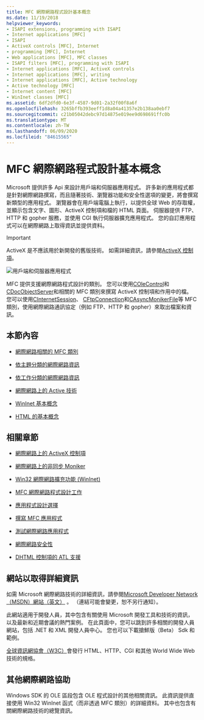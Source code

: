 ```yaml
---
title: MFC 網際網路程式設計基本概念
ms.date: 11/19/2018
helpviewer_keywords:
- ISAPI extensions, programming with ISAPI
- Internet applications [MFC]
- ISAPI
- ActiveX controls [MFC], Internet
- programming [MFC], Internet
- Web applications [MFC], MFC classes
- ISAPI filters [MFC], programming with ISAPI
- Internet applications [MFC], ActiveX controls
- Internet applications [MFC], writing
- Internet applications [MFC], Active technology
- Active technology [MFC]
- Internet content [MFC]
- WinInet classes [MFC]
ms.assetid: 6df2dfd0-6e3f-4587-9d01-2a32f00f8a6f
ms.openlocfilehash: 3265bffb393eeff1d8a04a41357e2b138aa0ebf7
ms.sourcegitcommit: c21b05042debc97d14875e019ee9d698691ffc0b
ms.translationtype: MT
ms.contentlocale: zh-TW
ms.lasthandoff: 06/09/2020
ms.locfileid: "84615565"
---
```

# <a name="mfc-internet-programming-basics"></a>MFC 網際網路程式設計基本概念

Microsoft 提供許多 Api 來設計用戶端和伺服器應用程式。 許多新的應用程式都是針對網際網路撰寫，而且隨著技術、瀏覽器功能和安全性選項的變更，將會撰寫新類型的應用程式。 瀏覽器會在用戶端電腦上執行，以提供全球 Web 的存取權，並顯示包含文字、圖形、ActiveX 控制項和檔的 HTML 頁面。 伺服器提供 FTP、HTTP 和 gopher 服務，並使用 CGI 執行伺服器擴充應用程式。 您的自訂應用程式可以在網際網路上取得資訊並提供資料。

>[!IMPORTANT]
> ActiveX 是不應該用於新開發的舊版技術。 如需詳細資訊，請參閱[ActiveX 控制項](activex-controls.md)。

![用戶端和伺服器應用程式](../mfc/media/vc38bq1.gif "用戶端和伺服器應用程式")

MFC 提供支援網際網路程式設計的類別。 您可以使用[COleControl](reference/colecontrol-class.md)和[CDocObjectServer](reference/cdocobjectserver-class.md)和相關的 MFC 類別來撰寫 ActiveX 控制項和作用中的檔。 您可以使用[CInternetSession](reference/cinternetsession-class.md)、 [CFtpConnection](reference/cftpconnection-class.md)和[CAsyncMonikerFile](reference/casyncmonikerfile-class.md)等 MFC 類別，使用網際網路通訊協定（例如 FTP、HTTP 和 gopher）來取出檔案和資訊。

## <a name="in-this-section"></a>本節內容

- [網際網路相關的 MFC 類別](internet-related-mfc-classes.md)

- [依主題分類的網際網路資訊](internet-information-by-topic.md)

- [依工作分類的網際網路資訊](internet-information-by-task.md)

- [網際網路上的 Active 技術](active-technology-on-the-internet.md)

- [WinInet 基本概念](wininet-basics.md)

- [HTML 的基本概念](html-basics.md)

## <a name="related-sections"></a>相關章節

- [網際網路上的 ActiveX 控制項](activex-controls-on-the-internet.md)

- [網際網路上的非同步 Moniker](asynchronous-monikers-on-the-internet.md)

- [Win32 網際網路擴充功能 (WinInet)](win32-internet-extensions-wininet.md)

- [MFC 網際網路程式設計工作](mfc-internet-programming-tasks.md)

- [應用程式設計選擇](application-design-choices.md)

- [撰寫 MFC 應用程式](writing-mfc-applications.md)

- [測試網際網路應用程式](testing-internet-applications.md)

- [網際網路安全性](internet-security-cpp.md)

- [DHTML 控制項的 ATL 支援](../atl/atl-support-for-dhtml-controls.md)

## <a name="web-sites-for-more-information"></a><a name="_core_web_sites_for_more_information"></a>網站以取得詳細資訊

如需 Microsoft 網際網路技術的詳細資訊，請參閱[Microsoft Developer Network （MSDN）網站（英文）](https://go.microsoft.com/fwlink/p/?linkid=56322) 。 （連結可能會變更，恕不另行通知）。

此網站適用于開發人員，其中包含有關使用 Microsoft 開發工具和技術的資訊，以及最新和近期會議的熱門案例。 在此頁面中，您可以跳到許多相關的開發人員網站，包括 .NET 和 XML 開發人員中心。 您也可以下載搶鮮版（Beta） Sdk 和範例。

[全球資訊網協會（W3C）](https://go.microsoft.com/fwlink/p/?linkid=37125)會發行 HTML、HTTP、CGI 和其他 World Wide Web 技術的規格。

## <a name="more-internet-help"></a><a name="_core_more_internet_help"></a>其他網際網路協助

Windows SDK 的 OLE 區段包含 OLE 程式設計的其他相關資訊。 此資訊提供直接使用 Win32 WinInet 函式（而非透過 MFC 類別）的詳細資料。 其中也包含有關網際網路技術的總覽資訊。
